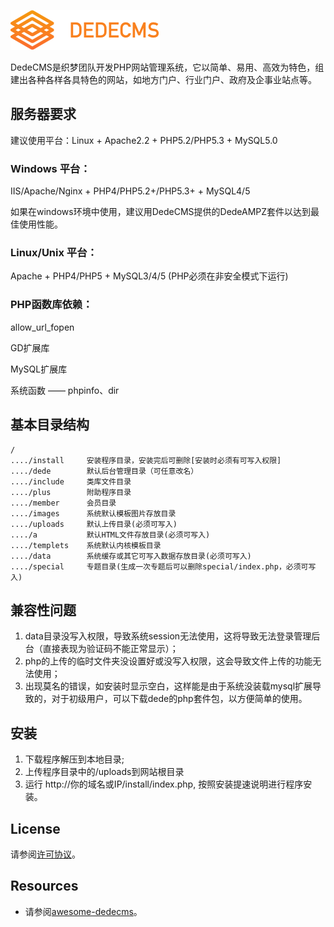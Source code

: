 
![dedecms](/resources/img/dedecms_logo.png)



​		DedeCMS是织梦团队开发PHP网站管理系统，它以简单、易用、高效为特色，组建出各种各样各具特色的网站，如地方门户、行业门户、政府及企事业站点等。




## 服务器要求

建议使用平台：Linux + Apache2.2 + PHP5.2/PHP5.3 + MySQL5.0

### Windows 平台：

IIS/Apache/Nginx + PHP4/PHP5.2+/PHP5.3+ + MySQL4/5

如果在windows环境中使用，建议用DedeCMS提供的DedeAMPZ套件以达到最佳使用性能。

### Linux/Unix 平台：
Apache + PHP4/PHP5 + MySQL3/4/5 (PHP必须在非安全模式下运行)

### PHP函数库依赖：

allow_url_fopen

GD扩展库

MySQL扩展库

系统函数 —— phpinfo、dir




## 基本目录结构
```
/
..../install     安装程序目录，安装完后可删除[安装时必须有可写入权限]
..../dede        默认后台管理目录（可任意改名）
..../include     类库文件目录
..../plus        附助程序目录
..../member      会员目录
..../images      系统默认模板图片存放目录
..../uploads     默认上传目录(必须可写入)
..../a           默认HTML文件存放目录(必须可写入)
..../templets    系统默认内核模板目录
..../data        系统缓存或其它可写入数据存放目录(必须可写入)
..../special     专题目录(生成一次专题后可以删除special/index.php，必须可写入)
```


## 兼容性问题
1. data目录没写入权限，导致系统session无法使用，这将导致无法登录管理后台（直接表现为验证码不能正常显示）；
2. php的上传的临时文件夹没设置好或没写入权限，这会导致文件上传的功能无法使用；
3. 出现莫名的错误，如安装时显示空白，这样能是由于系统没装载mysql扩展导致的，对于初级用户，可以下载dede的php套件包，以方便简单的使用。



## 安装
1. 下载程序解压到本地目录;
2. 上传程序目录中的/uploads到网站根目录
3. 运行 http://你的域名或IP/install/index.php, 按照安装提速说明进行程序安装。




## License
请参阅[许可协议](/license.txt)。




## Resources
- 请参阅[awesome-dedecms](https://github.com/dedecms/awesome-dedecms)。
